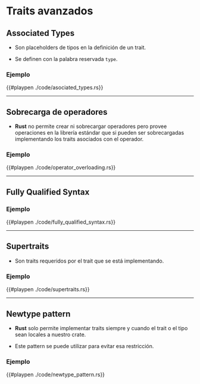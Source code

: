 # Traits avanzados

## Associated Types

- Son placeholders de tipos en la definición de un trait.

- Se definen con la palabra reservada `type`.

### Ejemplo

{{#playpen ./code/asociated_types.rs}}

---

## Sobrecarga de operadores

- __Rust__ no permite crear ni sobrecargar operadores pero provee operaciones en la librería estándar que si pueden ser sobrecargadas implementando los traits asociados con el operador.

### Ejemplo

{{#playpen ./code/operator_overloading.rs}}

---

## Fully Qualified Syntax

### Ejemplo

{{#playpen ./code/fully_qualified_syntax.rs}}

---

## Supertraits

- Son traits requeridos por el trait que se está implementando.

### Ejemplo

{{#playpen ./code/supertraits.rs}}

---

## Newtype pattern

- __Rust__ solo permite implementar traits siempre y cuando el trait o el tipo sean locales a nuestro crate.

- Este pattern se puede utilizar para evitar esa restricción.

### Ejemplo

{{#playpen ./code/newtype_pattern.rs}}